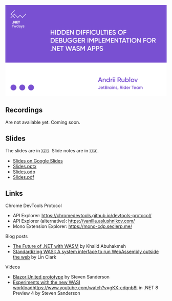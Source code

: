 ![Andrii Rublov](Andrii%20Rublov.jpg)

## Recordings

Are not available yet. Coming soon.

## Slides

The slides are in 🇬🇧. Slide notes are in 🇺🇦.

- [Slides on Google Slides](https://docs.google.com/presentation/d/1H3wtbzilEgSqs-CNZzm3OxvRyFQzdy3qIqLHCM8L4Hk)
- [Slides.pptx](NET%20fwdays'23_%20WASM%20Debugging%20Difficulties.pptx)
- [Slides.odp](NET%20fwdays'23_%20WASM%20Debugging%20Difficulties.odp)
- [Slides.pdf](NET%20fwdays'23_%20WASM%20Debugging%20Difficulties.pdf)

## Links
Chrome DevTools Protocol
- API Explorer: https://chromedevtools.github.io/devtools-protocol/
- API Explorer (alternative): https://vanilla.aslushnikov.com/
- Mono Extension Explorer: https://mono-cdp.seclerp.me/

Blog posts
- [The Future of .NET with WASM](https://blog.jetbrains.com/dotnet/2022/12/15/the-future-of-net-with-wasm/) by Khalid Abuhakmeh
- [Standardizing WASI: A system interface to run WebAssembly outside the web](https://hacks.mozilla.org/2019/03/standardizing-wasi-a-webassembly-system-interface/) by Lin Clark 

Videos
- [Blazor United prototype](https://youtu.be/48G_CEGXZZM) by Steven Sanderson
- [Experiments with the new WASI workload](https://www.youtube.com/watch?v=gKX-cdqnb8I)https://www.youtube.com/watch?v=gKX-cdqnb8I in .NET 8 Preview 4 by Steven Sanderson
